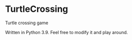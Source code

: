 # TurtleCrossing
Turtle crossing game

Written in Python 3.9. Feel free to modify it and play around.
